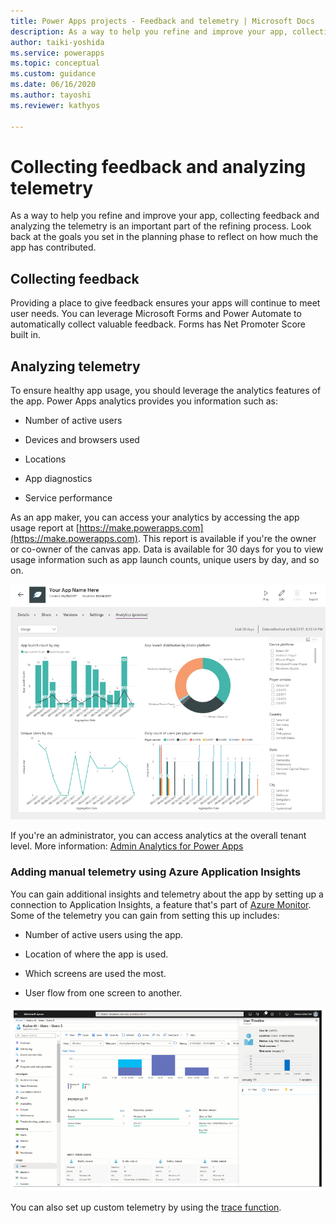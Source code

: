 ```yaml
---
title: Power Apps projects - Feedback and telemetry | Microsoft Docs
description: As a way to help you refine and improve your app, collecting feedback and analyzing the telemetry is an important part of the refining process.
author: taiki-yoshida
ms.service: powerapps
ms.topic: conceptual
ms.custom: guidance
ms.date: 06/16/2020
ms.author: tayoshi
ms.reviewer: kathyos

---
```


# Collecting feedback and analyzing telemetry

As a way to help you refine and improve your app, collecting feedback and analyzing the
telemetry is an important part of the refining process. Look
back at the goals you set in the planning phase to reflect
on how much the app has contributed.

## Collecting feedback

Providing a place to give feedback ensures your apps will continue to meet user
needs. You can leverage Microsoft Forms and Power Automate to automatically
collect valuable feedback. Forms has Net Promoter Score built in.

## Analyzing telemetry

To ensure healthy app usage, you should leverage the analytics features of the
app. Power Apps analytics provides you information such as:

- Number of active users

- Devices and browsers used

- Locations

- App diagnostics

- Service performance

As an app maker, you can access your analytics by accessing the app usage
report at [https://make.powerapps.com](https://make.powerapps.com). This report is available if you're the owner or co-owner of the canvas
app. Data is available for 30 days for you to view usage information such as app launch
counts, unique users by day, and so on.

![A screenshot of an app usage report](media/telemetry.png "A screenshot of an app usage report")

If you're an administrator, you can access analytics at the overall tenant level.
More information: [Admin Analytics for Power Apps](https://docs.microsoft.com/power-platform/admin/analytics-powerapps)

### Adding manual telemetry using Azure Application Insights

You can gain additional insights and telemetry about the app by setting up a
connection to Application Insights, a feature that's part of [Azure Monitor](https://docs.microsoft.com/azure/azure-monitor/overview).
Some of the telemetry you can gain from setting this up includes:

- Number of active users using the app.

- Location of where the app is used.

- Which screens are used the most.

- User flow from one screen to another.

![A screenshot of Application Insights](media/app-insights.png "A screenshot of Application Insights")

You can also set up custom telemetry by using the [trace
function](../../maker/canvas-apps/functions/function-trace.md).
